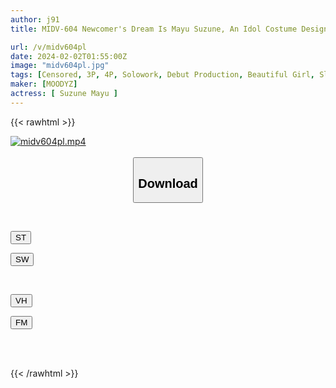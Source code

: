 ```yaml
---
author: j91
title: MIDV-604 Newcomer's Dream Is Mayu Suzune, An Idol Costume Designer Who Makes Her AV Debut. Showa-era Face, 9-headed, Super Sensitive, Slender, Active Female College Student.

url: /v/midv604pl
date: 2024-02-02T01:55:00Z
image: "midv604pl.jpg"
tags: [Censored, 3P, 4P, Solowork, Debut Production, Beautiful Girl, Slender, Female College Student	]
maker: [MOODYZ]
actress: [ Suzune Mayu ]
---
```



{{< rawhtml >}}

<div class="video" data-videoid="r3aJ9LZ7A6ikxz">
    <a href="javascript:;">
        <img src="/v/midv604pl/midv604pl.jpg" width="WIDTH" height="HEIGHT" alt="midv604pl.mp4" loading="lazy">
    </a>
</div>

<script type="text/javascript" src="https://j91.asia/asset/on-demand-st.js"></script>

<br>
  <link rel="stylesheet" href="https://j91.asia/asset/bs5.css">
  
  <center>
  <button class="btn btn-primary" type="button" data-bs-toggle="collapse" data-bs-target=".multi-collapse" aria-expanded="false" aria-controls="multiCollapseExample1 multiCollapseExample2"><h2>Download</h2></button></center>
</p>
<div class="row">
  <div class="col">
    <div class="collapse multi-collapse" id="multiCollapseExample1">
      <div class="card card-body">
	      	      <br>
<div class="buttons">  
<p><a href="https://streamtape.to/v/r3aJ9LZ7A6ikxz" target="_blank"><button class="btn-hover color-3"><i class="fa fa-download"></i> ST</button></a></p>
<p><a href="https://flaswish.com/zs1mx2bpjokp" target="_blank"><button class="btn-hover color-2"><i class="fa fa-download"></i> SW</button></a></p></div>
    </div>
  </div>
</div>
  <div class="col">
    <div class="collapse multi-collapse" id="multiCollapseExample2">
      <div class="card card-body">
	      <br>
<div class="buttons">
<p><a href="javascript:;" target="_blank"><button class="btn-hover color-9"><i class="fa fa-download"></i> VH</button></a></p>
<p><a href="javascript:;" target="_blank"><button class="btn-hover color-8"><i class="fa fa-download"></i> FM</button></a></p></div>
<br><br>
      </div>
    </div>
  </div>
</div>

{{< /rawhtml >}}